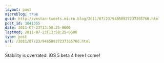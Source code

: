 ```yaml
---
layout: post
microblog: true
guid: http://vmstan-tweets.micro.blog/2011/07/23/94858927237365760.html
post_id: 3041355
date: 2011-07-23T13:58:25-0600
lastmod: 2011-07-23T13:58:25-0600
type: post
url: /2011/07/23/94858927237365760.html
---
```

Stability is overrated. iOS 5 beta 4 here I come!

